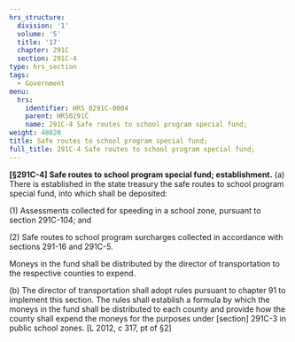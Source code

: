 ```yaml
---
hrs_structure:
  division: '1'
  volume: '5'
  title: '17'
  chapter: 291C
  section: 291C-4
type: hrs_section
tags:
  - Government
menu:
  hrs:
    identifier: HRS_0291C-0004
    parent: HRS0291C
    name: 291C-4 Safe routes to school program special fund;
weight: 48020
title: Safe routes to school program special fund;
full_title: 291C-4 Safe routes to school program special fund;
---
```

**[§291C-4] Safe routes to school program special fund; establishment.** (a) There is established in the state treasury the safe routes to school program special fund, into which shall be deposited:

(1) Assessments collected for speeding in a school zone, pursuant to section 291C-104; and

(2) Safe routes to school program surcharges collected in accordance with sections 291-16 and 291C-5.

Moneys in the fund shall be distributed by the director of transportation to the respective counties to expend.

(b) The director of transportation shall adopt rules pursuant to chapter 91 to implement this section. The rules shall establish a formula by which the moneys in the fund shall be distributed to each county and provide how the county shall expend the moneys for the purposes under [section] 291C-3 in public school zones. [L 2012, c 317, pt of §2]
